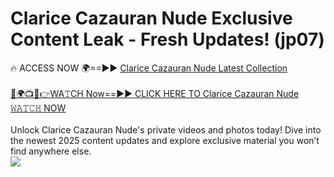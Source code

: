 # Clarice Cazauran Nude Exclusive Content Leak - Fresh Updates! (jp07)

🔥 ACCESS NOW 🌍==►► <a href="https://tinyurl.com/yc657z5k" rel="nofollow">Clarice Cazauran Nude Latest Collection</a>
<br><br>
[🔴🌍📺📱👉WA𝚃CH Now==►► CLICK HERE TO Clarice Cazauran Nude 𝚆𝙰𝚃𝙲𝙷 NOW](https://tinyurl.com/yc657z5k)
<br><br>
Unlock Clarice Cazauran Nude's private videos and photos today! Dive into the newest 2025 content updates and explore exclusive material you won’t find anywhere else.
<br>
<a href="https://tinyurl.com/yc657z5k" rel="nofollow" data-target="animated-image.originalLink"><img src="https://camo.githubusercontent.com/8a4f000d20f83aca3bf7ec5f350d767afa0574a8a352519fd8cfa583a6f93a33/68747470733a2f2f692e696d6775722e636f6d2f644a486b345a712e676966" data-canonical-src="https://i.imgur.com/dJHk4Zq.gif" style="max-width: 100%; display: inline-block;" data-target="animated-image.originalImage"></a>
<br>
